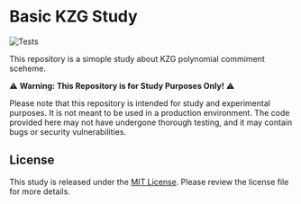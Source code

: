 # Basic KZG Study
![Tests](https://github.com/xavi-pinsach/kzg-basic-study/actions/workflows/tests/badge.svg)

This repository is a simople study about KZG polynomial commiment sceheme.

⚠️ **Warning: This Repository is for Study Purposes Only!** ⚠️

Please note that this repository is intended for study and experimental purposes. It is not meant to be used in a production environment. The code provided here may not have undergone thorough testing, and it may contain bugs or security vulnerabilities.

## License

This study is released under the [MIT License](LICENSE). Please review the license file for more details.

